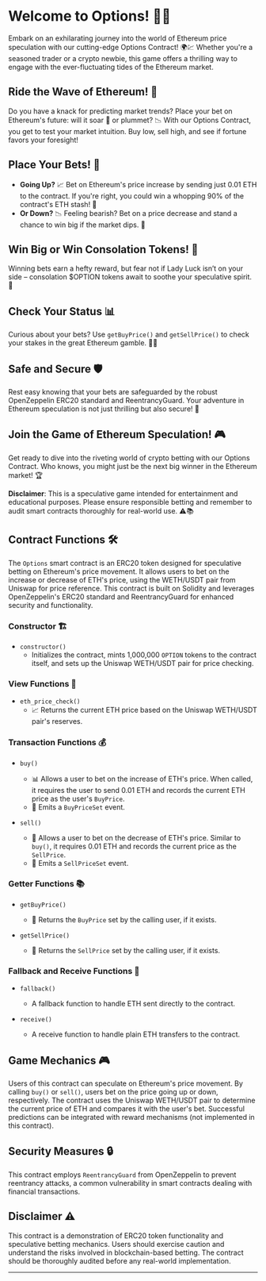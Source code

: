 # Welcome to Options! 🎲🚀

Embark on an exhilarating journey into the world of Ethereum price speculation with our cutting-edge Options Contract! 🌍💹 Whether you're a seasoned trader or a crypto newbie, this game offers a thrilling way to engage with the ever-fluctuating tides of the Ethereum market.

## Ride the Wave of Ethereum! 🌊

Do you have a knack for predicting market trends? Place your bet on Ethereum's future: will it soar 🚀 or plummet? 📉 With our Options Contract, you get to test your market intuition. Buy low, sell high, and see if fortune favors your foresight!

## Place Your Bets! 🎰

- **Going Up?** 📈 Bet on Ethereum's price increase by sending just 0.01 ETH to the contract. If you're right, you could win a whopping 90% of the contract's ETH stash! 🤑
- **Or Down?** 📉 Feeling bearish? Bet on a price decrease and stand a chance to win big if the market dips. 🐻

## Win Big or Win Consolation Tokens! 🎉

Winning bets earn a hefty reward, but fear not if Lady Luck isn’t on your side – consolation $OPTION tokens await to soothe your speculative spirit. 🌟

## Check Your Status 📊

Curious about your bets? Use `getBuyPrice()` and `getSellPrice()` to check your stakes in the great Ethereum gamble. 🕵️‍♂️

## Safe and Secure 🛡️

Rest easy knowing that your bets are safeguarded by the robust OpenZeppelin ERC20 standard and ReentrancyGuard. Your adventure in Ethereum speculation is not just thrilling but also secure! 🔐

## Join the Game of Ethereum Speculation! 🎮

Get ready to dive into the riveting world of crypto betting with our Options Contract. Who knows, you might just be the next big winner in the Ethereum market! 🏆

**Disclaimer**: This is a speculative game intended for entertainment and educational purposes. Please ensure responsible betting and remember to audit smart contracts thoroughly for real-world use. ⚠️📚





## Contract Functions 🛠️

The `Options` smart contract is an ERC20 token designed for speculative betting on Ethereum's price movement. It allows users to bet on the increase or decrease of ETH's price, using the WETH/USDT pair from Uniswap for price reference. This contract is built on Solidity and leverages OpenZeppelin's ERC20 standard and ReentrancyGuard for enhanced security and functionality.

### Constructor 🏗️

- `constructor()`
  - Initializes the contract, mints 1,000,000 `OPTION` tokens to the contract itself, and sets up the Uniswap WETH/USDT pair for price checking.

### View Functions 👀

- `eth_price_check()`
  - 📈 Returns the current ETH price based on the Uniswap WETH/USDT pair's reserves.

### Transaction Functions 💰

- `buy()`
  - 📊 Allows a user to bet on the increase of ETH's price. When called, it requires the user to send 0.01 ETH and records the current ETH price as the user's `BuyPrice`.
  - 📝 Emits a `BuyPriceSet` event.

- `sell()`
  - 🔻 Allows a user to bet on the decrease of ETH's price. Similar to `buy()`, it requires 0.01 ETH and records the current price as the `SellPrice`.
  - 📝 Emits a `SellPriceSet` event.

### Getter Functions 📚

- `getBuyPrice()`
  - 📌 Returns the `BuyPrice` set by the calling user, if it exists.

- `getSellPrice()`
  - 📌 Returns the `SellPrice` set by the calling user, if it exists.

### Fallback and Receive Functions 🚨

- `fallback()`
  - A fallback function to handle ETH sent directly to the contract.

- `receive()`
  - A receive function to handle plain ETH transfers to the contract.

## Game Mechanics 🎮

Users of this contract can speculate on Ethereum's price movement. By calling `buy()` or `sell()`, users bet on the price going up or down, respectively. The contract uses the Uniswap WETH/USDT pair to determine the current price of ETH and compares it with the user's bet. Successful predictions can be integrated with reward mechanisms (not implemented in this contract).

## Security Measures 🔒

This contract employs `ReentrancyGuard` from OpenZeppelin to prevent reentrancy attacks, a common vulnerability in smart contracts dealing with financial transactions.

## Disclaimer ⚠️

This contract is a demonstration of ERC20 token functionality and speculative betting mechanics. Users should exercise caution and understand the risks involved in blockchain-based betting. The contract should be thoroughly audited before any real-world implementation.

---


